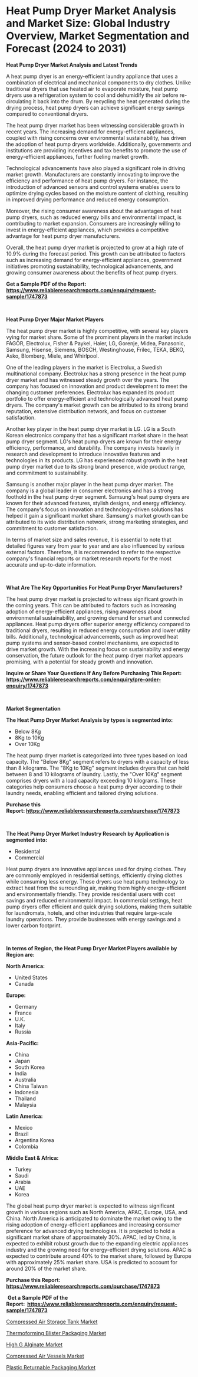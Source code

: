 <p><h1>Heat Pump Dryer Market Analysis and Market Size: Global Industry Overview, Market Segmentation and Forecast (2024 to 2031)</h1></p><p><strong>Heat Pump Dryer Market Analysis and Latest Trends</strong></p>
<p><p>A heat pump dryer is an energy-efficient laundry appliance that uses a combination of electrical and mechanical components to dry clothes. Unlike traditional dryers that use heated air to evaporate moisture, heat pump dryers use a refrigeration system to cool and dehumidify the air before re-circulating it back into the drum. By recycling the heat generated during the drying process, heat pump dryers can achieve significant energy savings compared to conventional dryers.</p><p>The heat pump dryer market has been witnessing considerable growth in recent years. The increasing demand for energy-efficient appliances, coupled with rising concerns over environmental sustainability, has driven the adoption of heat pump dryers worldwide. Additionally, governments and institutions are providing incentives and tax benefits to promote the use of energy-efficient appliances, further fueling market growth.</p><p>Technological advancements have also played a significant role in driving market growth. Manufacturers are constantly innovating to improve the efficiency and performance of heat pump dryers. For instance, the introduction of advanced sensors and control systems enables users to optimize drying cycles based on the moisture content of clothing, resulting in improved drying performance and reduced energy consumption.</p><p>Moreover, the rising consumer awareness about the advantages of heat pump dryers, such as reduced energy bills and environmental impact, is contributing to market expansion. Consumers are increasingly willing to invest in energy-efficient appliances, which provides a competitive advantage for heat pump dryer manufacturers.</p><p>Overall, the heat pump dryer market is projected to grow at a high rate of 10.9% during the forecast period. This growth can be attributed to factors such as increasing demand for energy-efficient appliances, government initiatives promoting sustainability, technological advancements, and growing consumer awareness about the benefits of heat pump dryers.</p></p>
<p><strong>Get a Sample PDF of the Report:&nbsp; <a href="https://www.reliableresearchreports.com/enquiry/request-sample/1747873">https://www.reliableresearchreports.com/enquiry/request-sample/1747873</a></strong></p>
<p>&nbsp;</p>
<p><strong>Heat Pump Dryer Major Market Players</strong></p>
<p><p>The heat pump dryer market is highly competitive, with several key players vying for market share. Some of the prominent players in the market include FAGOR, Electrolux, Fisher & Paykel, Haier, LG, Gorenje, Midea, Panasonic, Samsung, Hisense, Siemens, BOSCH, Westinghouse, Frilec, TEKA, BEKO, Asko, Blomberg, Miele, and Whirlpool.</p><p>One of the leading players in the market is Electrolux, a Swedish multinational company. Electrolux has a strong presence in the heat pump dryer market and has witnessed steady growth over the years. The company has focused on innovation and product development to meet the changing customer preferences. Electrolux has expanded its product portfolio to offer energy-efficient and technologically advanced heat pump dryers. The company's market growth can be attributed to its strong brand reputation, extensive distribution network, and focus on customer satisfaction.</p><p>Another key player in the heat pump dryer market is LG. LG is a South Korean electronics company that has a significant market share in the heat pump dryer segment. LG's heat pump dryers are known for their energy efficiency, performance, and durability. The company invests heavily in research and development to introduce innovative features and technologies in its products. LG has experienced robust growth in the heat pump dryer market due to its strong brand presence, wide product range, and commitment to sustainability.</p><p>Samsung is another major player in the heat pump dryer market. The company is a global leader in consumer electronics and has a strong foothold in the heat pump dryer segment. Samsung's heat pump dryers are known for their advanced features, stylish designs, and energy efficiency. The company's focus on innovation and technology-driven solutions has helped it gain a significant market share. Samsung's market growth can be attributed to its wide distribution network, strong marketing strategies, and commitment to customer satisfaction.</p><p>In terms of market size and sales revenue, it is essential to note that detailed figures vary from year to year and are also influenced by various external factors. Therefore, it is recommended to refer to the respective company's financial reports or market research reports for the most accurate and up-to-date information.</p></p>
<p>&nbsp;</p>
<p><strong>What Are The Key Opportunities For Heat Pump Dryer Manufacturers?</strong></p>
<p><p>The heat pump dryer market is projected to witness significant growth in the coming years. This can be attributed to factors such as increasing adoption of energy-efficient appliances, rising awareness about environmental sustainability, and growing demand for smart and connected appliances. Heat pump dryers offer superior energy efficiency compared to traditional dryers, resulting in reduced energy consumption and lower utility bills. Additionally, technological advancements, such as improved heat pump systems and sensor-based control mechanisms, are expected to drive market growth. With the increasing focus on sustainability and energy conservation, the future outlook for the heat pump dryer market appears promising, with a potential for steady growth and innovation.</p></p>
<p><strong>Inquire or Share Your Questions If Any Before Purchasing This Report: <a href="https://www.reliableresearchreports.com/enquiry/pre-order-enquiry/1747873">https://www.reliableresearchreports.com/enquiry/pre-order-enquiry/1747873</a></strong></p>
<p>&nbsp;</p>
<p><strong>Market Segmentation</strong></p>
<p><strong>The Heat Pump Dryer Market Analysis by types is segmented into:</strong></p>
<p><ul><li>Below 8Kg</li><li>8Kg to 10Kg</li><li>Over 10Kg</li></ul></p>
<p><p>The heat pump dryer market is categorized into three types based on load capacity. The "Below 8Kg" segment refers to dryers with a capacity of less than 8 kilograms. The "8Kg to 10Kg" segment includes dryers that can hold between 8 and 10 kilograms of laundry. Lastly, the "Over 10Kg" segment comprises dryers with a load capacity exceeding 10 kilograms. These categories help consumers choose a heat pump dryer according to their laundry needs, enabling efficient and tailored drying solutions.</p></p>
<p><strong>Purchase this Report:&nbsp;<a href="https://www.reliableresearchreports.com/purchase/1747873">https://www.reliableresearchreports.com/purchase/1747873</a></strong></p>
<p>&nbsp;</p>
<p><strong>The Heat Pump Dryer Market Industry Research by Application is segmented into:</strong></p>
<p><ul><li>Residental</li><li>Commercial</li></ul></p>
<p><p>Heat pump dryers are innovative appliances used for drying clothes. They are commonly employed in residential settings, efficiently drying clothes while consuming less energy. These dryers use heat pump technology to extract heat from the surrounding air, making them highly energy-efficient and environmentally friendly. They provide residential users with cost savings and reduced environmental impact. In commercial settings, heat pump dryers offer efficient and quick drying solutions, making them suitable for laundromats, hotels, and other industries that require large-scale laundry operations. They provide businesses with energy savings and a lower carbon footprint.</p></p>
<p>&nbsp;</p>
<p><strong>In terms of Region, the Heat Pump Dryer Market Players available by Region are:</strong></p>
<p>
    <p> <strong> North America: </strong>
        <ul>
            <li>United States</li>
            <li>Canada</li>
        </ul>
        </p> 
    <p> <strong> Europe: </strong>
        <ul>
            <li>Germany</li>
            <li>France</li>
            <li>U.K.</li>
            <li>Italy</li>
            <li>Russia</li>
        </ul>
        </p> 
    <p> <strong> Asia-Pacific: </strong>
        <ul>
            <li>China</li>
            <li>Japan</li>
            <li>South Korea</li>
            <li>India</li>
            <li>Australia</li>
            <li>China Taiwan</li>
            <li>Indonesia</li>
            <li>Thailand</li>
            <li>Malaysia</li>
        </ul>
        </p> 
    <p> <strong> Latin America: </strong>
        <ul>
            <li>Mexico</li>
            <li>Brazil</li>
            <li>Argentina Korea</li>
            <li>Colombia</li>
        </ul>
        </p> 
    <p> <strong> Middle East & Africa: </strong>
        <ul>
            <li>Turkey</li>
            <li>Saudi</li>
            <li>Arabia</li>
            <li>UAE</li>
            <li>Korea</li>
        </ul>
    </p>
    </p>
<p><p>The global heat pump dryer market is expected to witness significant growth in various regions such as North America, APAC, Europe, USA, and China. North America is anticipated to dominate the market owing to the rising adoption of energy-efficient appliances and increasing consumer preference for advanced drying technologies. It is projected to hold a significant market share of approximately 30%. APAC, led by China, is expected to exhibit robust growth due to the expanding electric appliances industry and the growing need for energy-efficient drying solutions. APAC is expected to contribute around 40% to the market share, followed by Europe with approximately 25% market share. USA is predicted to account for around 20% of the market share.</p></p>
<p><strong>Purchase this Report: <a href="https://www.reliableresearchreports.com/purchase/1747873">https://www.reliableresearchreports.com/purchase/1747873</a></strong></p>
<p>&nbsp;<strong>Get a Sample PDF of the Report:&nbsp;&nbsp;<a href="https://www.reliableresearchreports.com/enquiry/request-sample/1747873">https://www.reliableresearchreports.com/enquiry/request-sample/1747873</a></strong></p>
<p><strong></strong></p>
<p><p><a href="https://github.com/grishafomin4852/Market-Research-Report-List-2/blob/main/compressed-air-storage-tank-market.md">Compressed Air Storage Tank Market</a></p><p><a href="https://medium.com/@crystalpena2022/thermoforming-blister-packaging-market-size-market-outlook-and-market-forecast-2023-to-2030-96999f41237f">Thermoforming Blister Packaging Market</a></p><p><a href="https://medium.com/@crystalpena2022/high-g-alginate-market-share-evolution-and-market-growth-trends-2023-2030-332e1441db04">High G Alginate Market</a></p><p><a href="https://github.com/abbypearson7765/Market-Research-Report-List-2/blob/main/compressed-air-vessels-market.md">Compressed Air Vessels Market</a></p><p><a href="https://medium.com/@crystalpena2022/plastic-returnable-packaging-market-report-reveals-the-latest-trends-and-growth-opportunities-of-9e0b3d3dca85">Plastic Returnable Packaging Market</a></p></p>